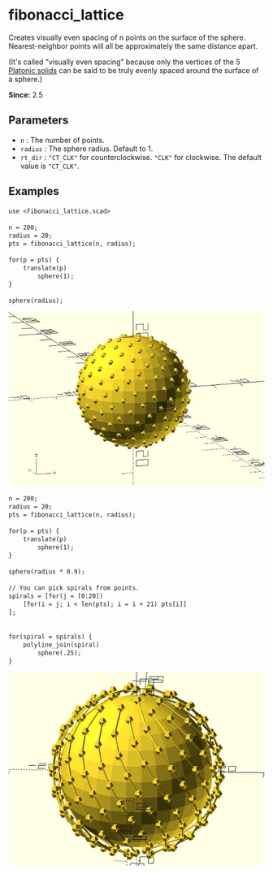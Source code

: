 # fibonacci_lattice

Creates visually even spacing of n points on the surface of the sphere. Nearest-neighbor points will all be approximately the same distance apart. 

(It's called "visually even spacing" because only the vertices of the 5 [Platonic solids](https://en.wikipedia.org/wiki/Platonic_solid) can be said to be truly evenly spaced around the surface of a sphere.)

**Since:** 2.5

## Parameters

- `n` : The number of points.
- `radius` : The sphere radius. Default to 1.
- `rt_dir` : `"CT_CLK"` for counterclockwise. `"CLK"` for clockwise. The default value is `"CT_CLK"`.

## Examples

    use <fibonacci_lattice.scad>

    n = 200;
    radius = 20;
    pts = fibonacci_lattice(n, radius);

    for(p = pts) {
        translate(p)
            sphere(1);
    }
        
    sphere(radius);


![fibonacci_lattice](images/lib3x-fibonacci_lattice-1.JPG)

    n = 200;
    radius = 20;
    pts = fibonacci_lattice(n, radius);

    for(p = pts) {
        translate(p)
            sphere(1);
    }

    sphere(radius * 0.9);

    // You can pick spirals from points.
    spirals = [for(j = [0:20]) 
        [for(i = j; i < len(pts); i = i + 21) pts[i]]
    ];


    for(spiral = spirals) {
        polyline_join(spiral)
            sphere(.25); 
    }
        
![fibonacci_lattice](images/lib3x-fibonacci_lattice-2.JPG)